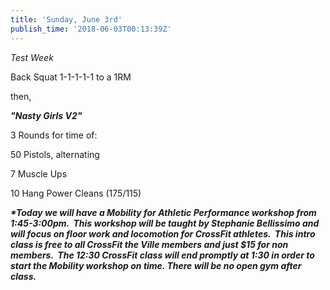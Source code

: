 ```yaml
---
title: 'Sunday, June 3rd'
publish_time: '2018-06-03T00:13:39Z'
---
```


*Test Week*

Back Squat 1-1-1-1-1 to a 1RM

then,

***"Nasty Girls V2"***

3 Rounds for time of:

50 Pistols, alternating

7 Muscle Ups

10 Hang Power Cleans (175/115)

***\*Today we will have a Mobility for Athletic Performance workshop
from 1:45-3:00pm.  This workshop will be taught by Stephanie Bellissimo
and will focus on floor work and locomotion for CrossFit athletes.  This
intro class is free to all CrossFit the Ville members and just \$15 for
non members.  The 12:30 CrossFit class will end promptly at 1:30 in
order to start the Mobility workshop on time. There will be no open gym
after class.***
